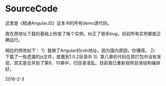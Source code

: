 # SourceCode

这里是《精通AngularJS》这本书的所有demo源代码。

我在原地址下载的基础上检查了每个实例，纠正了很多bug，目前所有实例都能正确运行。

相应的修改如下：
1）替换了Angular的cdn地址，因为国内原因，你懂得。
2）下载了一些遗漏的js文件，放置到1.0.2目录中
3）第八章的代码在原打包中没有发现，其实是合并到了第9、10章中，切目录凌乱。目前我已重新按照目录结构编排好。

2016-2-3
